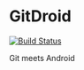 # GitDroid

[![Build Status](https://travis-ci.com/AllanWang/GitDroid.svg?branch=master)](https://travis-ci.com/AllanWang/GitDroid)

Git meets Android